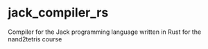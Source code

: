 # jack_compiler_rs
Compiler for the Jack programming language written in Rust for the nand2tetris course
